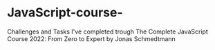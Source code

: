# JavaScript-course-
Challenges and Tasks I've completed trough The Complete JavaScript Course 2022: From Zero to Expert by Jonas Schmedtmann 

